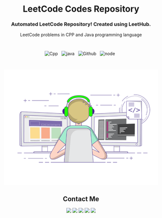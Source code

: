 <h1 align="center">LeetCode Codes Repository</h1>

<h3 align="center">
    Automated LeetCode Repository! Created using LeetHub.
 </h3>
<p align="center">
    LeetCode problems in CPP and Java programming language
</p>
<br>

<p align="center">
  	<img src="https://img.shields.io/badge/C%2B%2B-00599C?style=for-the-badge&logo=c%2B%2B&logoColor=white" alt="Cpp" />&nbsp;&nbsp;
    <img src="https://img.shields.io/badge/Java-199900?style=for-the-badge&logo=java&logoColor=white" alt="java" />&nbsp;&nbsp;
    <img src="https://img.shields.io/badge/GitHub-333?style=for-the-badge&logo=github&logoColor=white" alt="Github" />&nbsp;&nbsp;
    <img src="https://img.shields.io/badge/-LeetCode-FFA116?style=for-the-badge&logo=LeetCode&logoColor=black" alt="node" />&nbsp;&nbsp;
</p>
<br>


<p align="center">
  <img src="https://github.com/Akshatjalan/akshat/blob/master/assets/img/code.gif">
</p>

### <h2 align="center">Contact Me</h2>
<p align="center">   
  <a href="mailto:akshatjalanmain@gmail.com" target="_blank"><img src="https://img.shields.io/badge/-Gmail-0D1117?style=for-the-badge&logo=gmail&logoColor=DB4437"></a>
    <a href="https://www.linkedin.com/in/akshat-jalan/" target="_blank"><img src="https://img.shields.io/badge/-LinkedIn-0D1117?style=for-the-badge&logo=linkedin&logoColor=0077b5"></a> 
  <a href="https://www.instagram.com/akshatxjalan/" target="_blank"><img src="https://img.shields.io/badge/-Instagram-0D1117?style=for-the-badge&logo=instagram&logoColor=C13584"></a>
       <a href="https://twitter.com/AkshatJalan13" target="_blank"><img src="https://img.shields.io/badge/Twitter-0D1117?style=for-the-badge&logo=Twitter&logoColor=1DA1F2"></a>
  <a href="https://www.youtube.com/c/haggele" target="_blank"><img src="https://img.shields.io/badge/YouTube-0D1117?style=for-the-badge&logo=youtube&logoColor=FF0000"></a>
</p>
<br>
